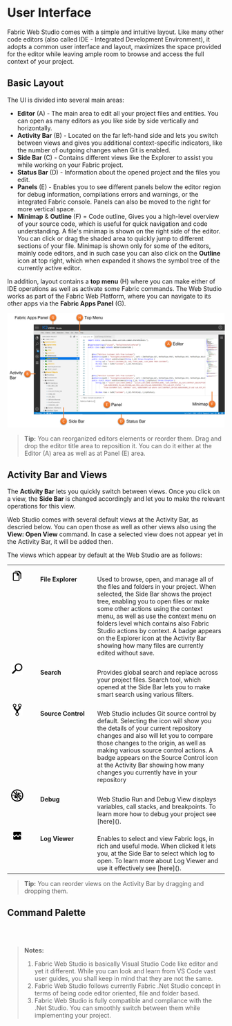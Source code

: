 # User Interface

Fabric Web Studio comes with a simple and intuitive layout. Like many other code editors (also called IDE - Integrated Development Environment), it adopts a common user interface and layout,  maximizes the space provided for the editor while leaving ample room to browse and access the full context of your project.



## Basic Layout

 The UI is divided into several main areas:

* **Editor** (A) - The main area to edit all your project files and entities. You can open as many editors as you like side by side vertically and horizontally.
* **Activity Bar** (B) -  Located on the far left-hand side and lets you switch between views and gives you additional context-specific indicators, like the number of outgoing changes when Git is enabled.
* **Side Bar** (C) - Contains different views like the Explorer to assist you while working on your Fabric project.
* **Status Bar** (D) - Information about the opened project and the files you edit.
* **Panels** (E) - Enables you to see different panels below the editor region for debug information, compilations errors and warnings, or the integrated Fabric console. Panels can also be moved to the right for more vertical space.
* **Minimap** & **Outline** (F) = Code outline, Gives you a high-level overview of your source code, which is useful for quick navigation and code understanding. A file's minimap is shown on the right side of the editor. You can click or drag the shaded area to quickly jump to different sections of your file. Minimap is shown only for some of the editors, mainly code editors, and in such case you can also click on the **Outline** icon at top right, which when expanded it shows the symbol tree of the currently active editor.



In addition, layout contains a **top menu** (H) where you can make either of IDE operations as well as activate some Fabric commands. The Web Studio works as part of the Fabric Web Platform, where you can navigate to its other apps via the **Fabric Apps Panel** (G).  



![basic layout](images/1_main_ui.png)



>**Tip:** You can reorganized editors elements or reorder them. Drag and drop the editor title area to reposition it. You can do it either at the Editor (A) area as well as at Panel (E) area.



## Activity Bar and Views

The **Activity Bar** lets you quickly switch between views. Once you click on a view, the **Side Bar** is changed accordingly and let you to make the relevant operations for this view. 

Web Studio comes with several default views at the Activity Bar, as descried below. You can open those as well as other views also using the **View: Open View** command. In case a selected view does not appear yet in the Activity Bar, it will be added then. 

The views which appear by default at the Web Studio are as follows:

<table>
<tbody style="vertical-align: text-top; ">
<tr>
    <td style="text-align: center; padding-top: 10px;"><img src="images/explorer.png" alt="debug" /></td>
    <td style="padding-left: 30px;"><strong>File Explorer</strong></td>
    <td style="width:60%">Used to browse, open, and manage all of the files and folders in your project. When selected, the Side Bar shows the project tree, enabling you to open files or make some other actions using the context menu, as well as use the context menu on folders level which contains also Fabric Studio actions by context. A badge appears on the Explorer icon at the Activity Bar showing how many files are currently edited without save.</td>
</tr>
<tr >
<td style="text-align: center; padding-top: 10px;"><img src="images/search.png" alt="debug" /></td>
<td style="padding-left: 30px;"><strong>Search</strong></td>
<td style="width:60%">Provides global search and replace across your project files.  Search tool, which opened at the Side Bar lets you to make smart search using various filters.</td>
</tr>
<tr>
    <td style="text-align: center; padding-top: 10px;"><img src="images/scm.png" alt="debug" /></td>
    <td style="padding-left: 30px;"><strong>Source Control</strong></td>
    <td style="width:60%">Web Studio includes Git source control by default. Selecting the icon will show you the details of your current repository changes and also will let you to compare those changes to the origin, as well as making various source control actions. A badge appears on the Source Control icon at the Activity Bar showing how many changes you currently have in your repository</td>
</tr>
<tr>
    <td style="text-align: center; padding-top: 10px;"><img src="images/debug.png" alt="debug" /></td>
    <td style="padding-left: 30px;"><strong>Debug</strong></td>
    <td style="width:60%">Web Studio Run and Debug View displays variables, call stacks, and breakpoints. To learn more how to debug your project see [here]().</td>
</tr>
<tr>
    <td style="text-align: center; padding-top: 10px;"><img src="images/log.png" alt="debug" /></td>
    <td style="padding-left: 30px;"><strong>Log Viewer</strong></td>
    <td style="width:60%">Enables to select and view Fabric logs, in rich and useful mode. When clicked it lets you, at the Side Bar to select which log to open. To learn more about Log Viewer and use it effectively see [here]().</td>
</tr>
</tbody>
</table>



>**Tip:** You can reorder views on the Activity Bar by dragging and dropping them.

  



## Command Palette







<br/><br/>



>**Notes:** 
>
>1. Fabric Web Studio is basically Visual Studio Code like editor and yet it different. While you can look and learn from VS Code vast user guides, you shall keep in mind that they are not the same.
>2. Fabric Web Studio follows currently Fabric .Net Studio concept in terms of being code editor oriented, file and folder based.
>3. Fabric Web Studio is fully compatible and compliance with the .Net Studio. You can smoothly switch between them while implementing your project.
